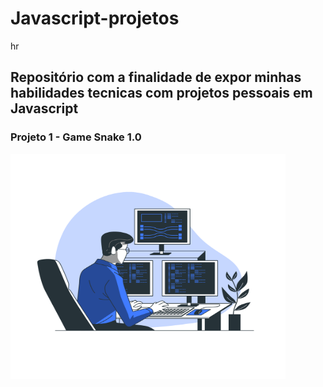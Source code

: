 # Javascript-projetos
hr

## Repositório com a finalidade de expor minhas habilidades tecnicas com projetos pessoais em Javascript

### Projeto 1 - Game Snake 1.0
<img src="https://raw.githubusercontent.com/luizpedros/luizpedros/main/Programming-bro.png" width="440px" height="360px"/>
